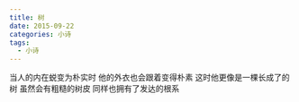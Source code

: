 ```yaml
---
title: 树
date: 2015-09-22
categories: 小诗
tags:
  - 小诗
---
```


当人的内在蜕变为朴实时
他的外衣也会跟着变得朴素<!--more-->
这时他更像是一棵长成了的树
虽然会有粗糙的树皮
同样也拥有了发达的根系
